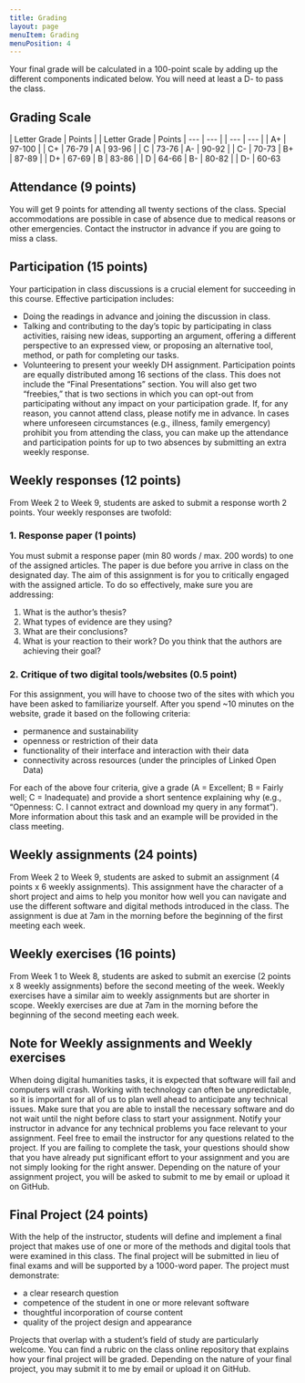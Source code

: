 ```yaml
---
title: Grading
layout: page
menuItem: Grading
menuPosition: 4
---
```


Your final grade will be calculated in a 100-point scale by adding up the different components indicated below. You will need at least a D- to pass the class.

## Grading Scale

| Letter Grade | Points |  | Letter Grade | Points
| --- | --- |  | --- | --- |
| A+ | 97-100 |  | C+ | 76-79
| A | 93-96 |  | C | 73-76
| A- | 90-92 |  | C- | 70-73
| B+ | 87-89 |  | D+ | 67-69
| B | 83-86 |  | D | 64-66
| B- | 80-82 |  | D- | 60-63



## Attendance (9 points)

You will get 9 points for attending all twenty sections of the class. Special accommodations are possible in case of absence due to medical reasons or other emergencies. Contact the instructor in advance if you are going to miss a class.


## Participation (15 points)

Your participation in class discussions is a crucial element for succeeding in this course. Effective participation includes:
- Doing the readings in advance and joining the discussion in class.
- Talking and contributing to the day’s topic by participating in class activities, raising new ideas, supporting an argument, offering a different perspective to an expressed view, or proposing an alternative tool, method, or path for completing our tasks.
- Volunteering to present your weekly DH assignment.
Participation points are equally distributed among 16 sections of the class. This does not include the “Final Presentations” section. You will also get two “freebies,” that is two sections in which you can opt-out from participating without any impact on your participation grade.
If, for any reason, you cannot attend class, please notify me in advance. In cases where unforeseen circumstances (e.g., illness, family emergency) prohibit you from attending the class, you can make up the attendance and participation points for up to two absences by submitting an extra weekly response.


## Weekly responses (12 points)
From Week 2 to Week 9, students are asked to submit a response worth 2 points. Your weekly responses are twofold:
### 1. Response paper (1 points)
You must submit a response paper (min 80 words / max. 200 words) to one of the assigned articles. The paper is due before you arrive in class on the designated day. The aim of this assignment is for you to critically engaged with the assigned article. To do so effectively, make sure you are addressing:
1. What is the author’s thesis? 
2. What types of evidence are they using? 
3. What are their conclusions?
4. What is your reaction to their work? Do you think that the authors are achieving their goal?

### 2. Critique of two digital tools/websites (0.5 point)
For this assignment, you will have to choose two of the sites with which you have been asked to familiarize yourself. After you spend ~10 minutes on the website, grade it based on the following criteria:
- permanence and sustainability
- openness or restriction of their data
- functionality of their interface and interaction with their data
- connectivity across resources (under the principles of Linked Open Data)
  
For each of the above four criteria, give a grade (A = Excellent; B = Fairly well; C = Inadequate) and provide a short sentence explaining why (e.g., “Openness: C. I cannot extract and download my query in any format”). More information about this task and an example will be provided in the class meeting.


## Weekly assignments (24 points)
From Week 2 to Week 9, students are asked to submit an assignment (4 points x 6 weekly assignments). This assignment have the character of a short project and aims to help you monitor how well you can navigate and use the different software and digital methods introduced in the class. The assignment is due at 7am in the morning before the beginning of the first meeting each week.

## Weekly exercises  (16 points)
From Week 1 to Week 8, students are asked to submit an exercise (2 points x 8 weekly assignments) before the second meeting of the week. Weekly exercises have a similar aim to weekly assignments but are shorter in scope. Weekly exercises are due at 7am in the morning before the beginning of the second meeting each week.


## Note for Weekly assignments and Weekly exercises
When doing digital humanities tasks, it is expected that software will fail and computers will crash. Working with technology can often be unpredictable, so it is important for all of us to plan well ahead to anticipate any technical issues. Make sure that you are able to install the necessary software and do not wait until the night before class to start your assignment. Notify your instructor in advance for any technical problems you face relevant to your assignment. Feel free to email the instructor for any questions related to the project. If you are failing to complete the task, your questions should show that you have already put significant effort to your assignment and you are not simply looking for the right answer. Depending on the nature of your assignment project, you will be asked to submit to me by email or upload it on GitHub.


## Final Project (24 points)
With the help of the instructor, students will define and implement a final project that makes use of one or more of the methods and digital tools that were examined in this class. The final project will be submitted in lieu of final exams and will be supported by a 1000-word paper. The project must demonstrate:
- a clear research question 
- competence of the student in one or more relevant software
- thoughtful incorporation of course content
- quality of the project design and appearance

Projects that overlap with a student’s field of study are particularly welcome. You can find a rubric on the class online repository that explains how your final project will be graded. Depending on the nature of your final project, you may submit it to me by email or upload it on GitHub.